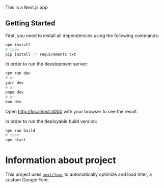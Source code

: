 This is a Next.js app

## Getting Started

First, you need to install all dependencies using the following commands:

```bash
npm install
# then
pip install -r requirements.txt
```

In order to run the development server:

```bash
npm run dev
# or
yarn dev
# or
pnpm dev
# or
bun dev
```

Open [http://localhost:3000](http://localhost:3000) with your browser to see the result.

In order to run the deployable build version:

```bash
npm run build
# then
npm start
```

# Information about project

This project uses [`next/font`](https://nextjs.org/docs/basic-features/font-optimization) to automatically optimize and load Inter, a custom Google Font.
